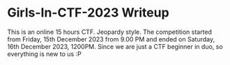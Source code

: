 # Girls-In-CTF-2023 Writeup
This is an online 15 hours CTF. Jeopardy style. The competition started from Friday, 15th December 2023 from 9.00 PM and ended on Saturday, 16th December 2023, 1200PM.
Since we are just a CTF beginner in duo, so everything is new to us :P
